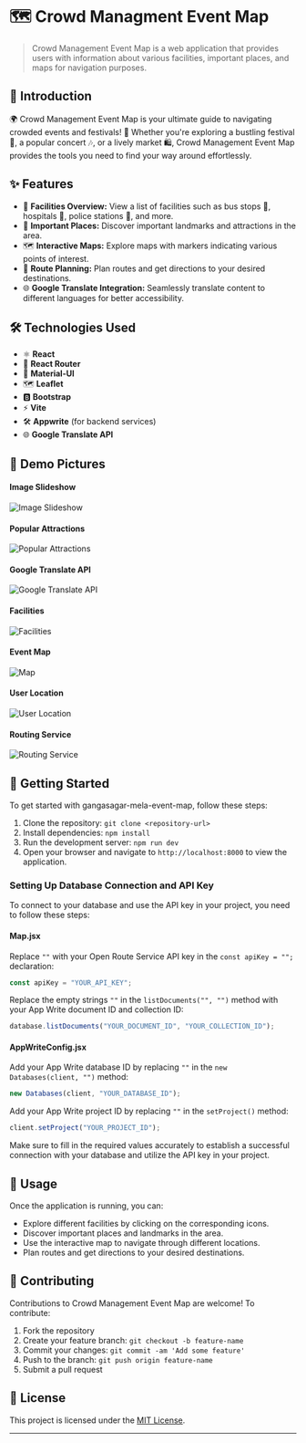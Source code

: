 # 🗺️ Crowd Managment Event Map

> Crowd Management Event Map is a web application that provides users with information about various facilities, important places, and maps for navigation purposes.

## 🚀 Introduction

🌍 Crowd Management Event Map is your ultimate guide to navigating crowded events and festivals! 🎉 Whether you're exploring a bustling festival 🎪, a popular concert 🎶, or a lively market 🛍️, Crowd Management Event Map provides the tools you need to find your way around effortlessly.

## ✨ Features

- 🏥 **Facilities Overview:** View a list of facilities such as bus stops 🚏, hospitals 🏥, police stations 🚓, and more.
- 📍 **Important Places:** Discover important landmarks and attractions in the area.
- 🗺️ **Interactive Maps:** Explore maps with markers indicating various points of interest.
- 🧭 **Route Planning:** Plan routes and get directions to your desired destinations.
- 🌐 **Google Translate Integration:** Seamlessly translate content to different languages for better accessibility.

## 🛠️ Technologies Used

- ⚛️ **React**
- 🚦 **React Router**
- 🎨 **Material-UI**
- 🗺️ **Leaflet**
- 🅱️ **Bootstrap**
- ⚡ **Vite**
- 🛠️ **Appwrite** (for backend services)
- 🌐 **Google Translate API**
  
## 📸 Demo Pictures

#### Image Slideshow

![Image Slideshow](./images/slideshow.png)

#### Popular Attractions

![Popular Attractions](./images/popular-attractions.png)

#### Google Translate API

![Google Translate API](./images/google-translate.png)

#### Facilities

![Facilities](./images/facilities.png)

#### Event Map

![Map](./images/event-map.png)

#### User Location

![User Location](./images/user-location.png)

#### Routing Service

![Routing Service](./images/route.png)

## 🏁 Getting Started

To get started with gangasagar-mela-event-map, follow these steps:

1. Clone the repository: `git clone <repository-url>`
2. Install dependencies: `npm install`
3. Run the development server: `npm run dev`
4. Open your browser and navigate to `http://localhost:8000` to view the application.

### Setting Up Database Connection and API Key

To connect to your database and use the API key in your project, you need to follow these steps:

#### Map.jsx

Replace `""` with your Open Route Service API key in the `const apiKey = "";` declaration:

```javascript
const apiKey = "YOUR_API_KEY";
```

Replace the empty strings `""` in the `listDocuments("", "")` method with your App Write document ID and collection ID:

```javascript
database.listDocuments("YOUR_DOCUMENT_ID", "YOUR_COLLECTION_ID");
```

#### AppWriteConfig.jsx

Add your App Write database ID by replacing `""` in the `new Databases(client, "")` method:

```javascript
new Databases(client, "YOUR_DATABASE_ID");
```

Add your App Write project ID by replacing `""` in the `setProject()` method:

```javascript
client.setProject("YOUR_PROJECT_ID");
```

Make sure to fill in the required values accurately to establish a successful connection with your database and utilize the API key in your project.

## 🔧 Usage

Once the application is running, you can:

- Explore different facilities by clicking on the corresponding icons.
- Discover important places and landmarks in the area.
- Use the interactive map to navigate through different locations.
- Plan routes and get directions to your desired destinations.

## 🤝 Contributing

Contributions to Crowd Management Event Map are welcome! To contribute:

1. Fork the repository
2. Create your feature branch: `git checkout -b feature-name`
3. Commit your changes: `git commit -am 'Add some feature'`
4. Push to the branch: `git push origin feature-name`
5. Submit a pull request

## 📄 License

This project is licensed under the [MIT License](LICENSE).

---
